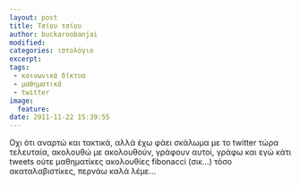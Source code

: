 ```yaml
---
layout: post
title: Τσίου τσίου
author: buckaroobanjai
modified:
categories: ιστολόγιο
excerpt:
tags:
 - κοινωνικά δίκτυα
 - μαθηματικά
 - twitter
image:
  feature:
date: 2011-11-22 15:39:55
---
```


Οχι ότι αναρτώ και τακτικά, αλλά έχω φάει σκάλωμα με το twitter τώρα τελευταία, ακολουθώ με ακολουθούν, γράφουν αυτοί, γράφω και εγώ κάτι tweets ούτε μαθηματίκες ακολουθίες fibonacci (σικ…) τόσο ακαταλαβιστίκες, περνάω καλά λέμε…
